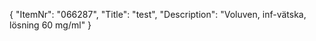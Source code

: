 {
  "ItemNr": "066287",
  "Title": "test",
  "Description": "Voluven, inf-vätska, lösning 60 mg/ml"
}